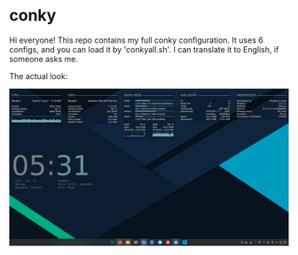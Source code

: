 # conky
Hi everyone! This repo contains my full conky configuration. It uses 6 configs, and you can load it by 'conkyall.sh'.
I can translate it to English, if someone asks me.

The actual look:

![alt text](https://github.com/pgabi1994/conky/blob/main/sc.png)
